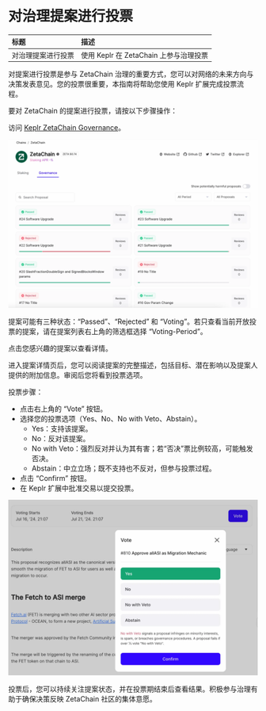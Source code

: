 # 对治理提案进行投票

| 标题 | 描述 |
| :- | :- |
| 对治理提案进行投票 | 使用 Keplr 在 ZetaChain 上参与治理投票 |

对提案进行投票是参与 ZetaChain 治理的重要方式，您可以对网络的未来方向与决策发表意见。您的投票很重要，本指南将帮助您使用 Keplr 扩展完成投票流程。

要对 ZetaChain 的提案进行投票，请按以下步骤操作：

访问 [Keplr ZetaChain Governance](https://wallet.keplr.app/chains/zetachain?tab=governance)。

![Keplr ZetaChain Governance Dashboard](/docs/images/Use/KeplrWallet/keplr-governance-dashboard.webp)

提案可能有三种状态：“Passed”、“Rejected” 和 “Voting”。若只查看当前开放投票的提案，请在提案列表右上角的筛选框选择 “Voting-Period”。

点击您感兴趣的提案以查看详情。

进入提案详情页后，您可以阅读提案的完整描述，包括目标、潜在影响以及提案人提供的附加信息。审阅后您将看到投票选项。

投票步骤：

- 点击右上角的 “Vote” 按钮。
- 选择您的投票选项（Yes、No、No with Veto、Abstain）。
  - Yes：支持该提案。
  - No：反对该提案。
  - No with Veto：强烈反对并认为其有害；若“否决”票比例较高，可能触发否决。
  - Abstain：中立立场；既不支持也不反对，但参与投票过程。
- 点击 “Confirm” 按钮。
- 在 Keplr 扩展中批准交易以提交投票。

![Keplr Voting](/docs/images/Use/KeplrWallet/keplr-voting.webp)

投票后，您可以持续关注提案状态，并在投票期结束后查看结果。积极参与治理有助于确保决策反映 ZetaChain 社区的集体意愿。
